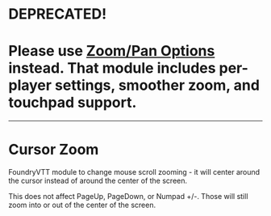 # DEPRECATED!
# Please use [Zoom/Pan Options](https://github.com/itamarcu/ZoomPanOptions) instead. That module includes per-player settings, smoother zoom, and touchpad support.

---

# Cursor Zoom

FoundryVTT module to change mouse scroll zooming - it will center around the cursor instead of around the center of the screen.

This does not affect PageUp, PageDown, or Numpad +/-. Those will still zoom into or out of the center of the screen. 

